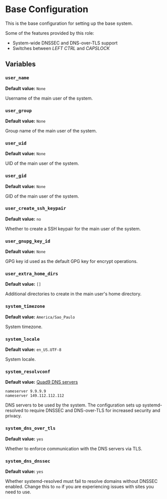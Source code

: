# Base Configuration

This is the base configuration for setting up the base system.

Some of the features provided by this role:

- System-wide DNSSEC and DNS-over-TLS support
- Switches between _LEFT CTRL_ and _CAPSLOCK_

## Variables

### `user_name`

**Default value:** `None`

Username of the main user of the system.

### `user_group`

**Default value:** `None`

Group name of the main user of the system.

### `user_uid`

**Default value:** `None`

UID of the main user of the system.

### `user_gid`

**Default value:** `None`

GID of the main user of the system.

### `user_create_ssh_keypair`

**Default value:** `no`

Whether to create a SSH keypair for the main user of the system.

### `user_gnupg_key_id`

**Default value:** `None`

GPG key id used as the default GPG key for encrypt operations.

### `user_extra_home_dirs`

**Default value:** `[]`

Additional directories to create in the main user's home directory.

### `system_timezone`

**Default value:** `America/Sao_Paulo`

System timezone.

### `system_locale`

**Default value:** `en_US.UTF-8`

System locale.


### `system_resolvconf`

**Default value:** [Quad9 DNS servers](https://www.quad9.net/)

```
nameserver 9.9.9.9
nameserver 149.112.112.112
```

DNS servers to be used by the system. The configuration sets up systemd-resolved
to require DNSSEC and DNS-over-TLS for increased security and privacy.

### `system_dns_over_tls`

**Default value:** `yes`

Whether to enforce communication with the DNS servers via TLS.

### `system_dns_dnssec`

**Default value:** `yes`

Whether systemd-resolved must fail to resolve domains without DNSSEC enabled.
Change this to `no` if you are experiencing issues with sites you need to use.
